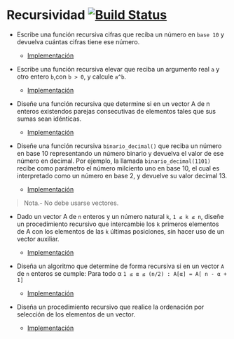 # Recursividad [![Build Status](https://travis-ci.com/KROSF/Recursividad.svg?branch=master)](https://travis-ci.com/KROSF/Recursividad)
* Escribe una función recursiva cifras que reciba un número en `base 10` y devuelva cuántas cifras tiene ese número.
    * [Implementación](./src/binariodecimal.c)

* Escribe una función recursiva elevar que reciba un argumento real `a` y otro entero `b`,con `b > 0`, y calcule `a^b`.
    * [Implementación](./src/potencia.c)

* Diseñe una función recursiva que determine si en un vector A de n enteros existendos parejas consecutivas de elementos tales que sus sumas sean idénticas.
    * [Implementación](./src/parejasvector.c)

* Diseñe una función recursiva `binario_decimal()` que reciba un número en base 10 representando un número binario y devuelva el valor de ese número en decimal. Por ejemplo, la llamada `binario_decimal(1101)` recibe como parámetro el número milciento uno en base 10, el cual es interpretado como un número en base 2, y devuelve su valor decimal 13.
    * [Implementación](./src/binariodecimal.c)
> Nota.- No debe usarse vectores.

* Dado un vector A de `n` enteros y un número natural `k`, `1 ≤ k ≤ n`, diseñe un procedimiento recursivo que intercambie los `k` primeros elementos de A con los elementos de las `k` últimas posiciones, sin hacer uso de un vector auxiliar.
    * [Implementación](./src/intercambiar.c)


* Diseña un algoritmo que determine de forma recursiva si en un vector `A` de `n` enteros se cumple: Para todo α `1 ≤ α ≤ (n/2) : A[α] = A[ n - α + 1]`
    * [Implementación](./src/vectorsimetrico.c)

* Diseña un procedimiento recursivo que realice la ordenación por selección de los elementos de un vector.
    * [Implementación](./src/ordenacionseleccion.c)
